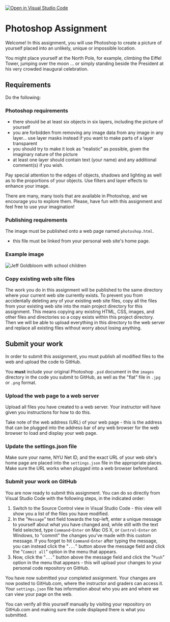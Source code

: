 [![Open in Visual Studio Code](https://classroom.github.com/assets/open-in-vscode-c66648af7eb3fe8bc4f294546bfd86ef473780cde1dea487d3c4ff354943c9ae.svg)](https://classroom.github.com/online_ide?assignment_repo_id=8049192&assignment_repo_type=AssignmentRepo)
# Photoshop Assignment

Welcome! In this assignment, you will use Photoshop to create a picture of yourself placed into an unlikely, unique or impossible location.

You might place yourself at the North Pole, for example, climbing the Eiffel Tower, jumping over the moon … or simply standing beside the President at his very crowded inaugural celebration.

## Requirements

Do the following:

### Photoshop requirements

- there should be at least six objects in six layers, including the picture of yourself
- you are forbidden from removing any image data from any image in any layer... use layer masks instead if you want to make parts of a layer transparent
- you should try to make it look as “realistic” as possible, given the imaginary nature of the picture
- at least one layer should contain text (your name) and any additional comment(s) if you wish.

Pay special attention to the edges of objects, shadows and lighting as well as to the proportions of your objects. Use filters and layer effects to enhance your image.

There are many, many tools that are available in Photoshop, and we encourage you to explore them. Please, have fun with this assignment and feel free to use your imagination!

### Publishing requirements

The image must be published onto a web page named `photoshop.html`.

- this file must be linked from your personal web site's home page.

### Example image

![Jeff Goldbloom with school children](images/photoshop_goldbloom.jpg)

### Copy existing web site files

The work you do in this assignment will be published to the same directory where your current web site currently exists. To prevent you from accidentally deleting any of your existing web site files, copy all the files from your existing web site into the main project directory for this assignment. This means copying any existing HTML, CSS, images, and other files and directories so a copy exists within this project directory. Then we will be able to upload everything in this directory to the web server and replace all existing files without worry about losing anything.

## Submit your work

In order to submit this assignment, you must publish all modified files to the web and upload the code to GitHub.

You **must** include your original Photoshop `.psd` document in the `images` directory in the code you submit to GitHub, as well as the "flat" file in `.jpg` or `.png` format.

### Upload the web page to a web server

Upload all files you have created to a web server. Your instructor will have given you instructions for how to do this.

Take note of the web address (URL) of your web page - this is the address that can be plugged into the address bar of any web browser for the web browser to load and display your web page.

### Update the settings.json file

Make sure your name, NYU Net ID, and the exact URL of your web site's home page are placed into the `settings.json` file in the appropriate places. Make sure the URL works when plugged into a web browser beforehand.

### Submit your work on GitHub

You are now ready to submit this assignment. You can do so directly from Visual Studio Code with the following steps, in the indicated order:

1. Switch to the Source Control view in Visual Studio Code - this view will show you a list of the files you have modified.
1. In the "`Message`" text field towards the top-left, enter a unique message to yourself about what you have changed and, while still with the text field selected, type `Command`-`Enter` on Mac OS X, or `Control`-`Enter` on Windows, to "commit" the changes you've made with this custom message. If you forget to hit `Command`-`Enter` after typing the message, you can instead click the "`...`" button above the message field and click the "`Commit all`" option in the menu that appears.
1. Now, click the "`...`" button above the message field and click the "`Push`" option in the menu that appears - this will upload your changes to your personal code repository on GitHub.

You have now submitted your completed assignment. Your changes are now posted to GitHub.com, where the instructor and graders can access it. Your `settings.json` file has information about who you are and where we can view your page on the web.

You can verify all this yourself manually by visiting your repository on GitHub.com and making sure the code displayed there is what you submitted.
